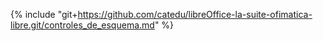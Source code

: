 {% include "git+https://github.com/catedu/libreOffice-la-suite-ofimatica-libre.git/controles_de_esquema.md" %}